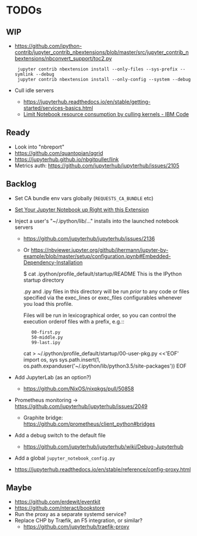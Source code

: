 # TODOs

## WIP

 * https://github.com/ipython-contrib/jupyter_contrib_nbextensions/blob/master/src/jupyter_contrib_nbextensions/nbconvert_support/toc2.py

        jupyter contrib nbextension install --only-files --sys-prefix --symlink --debug
        jupyter contrib nbextension install --only-config --system --debug

 * Cull idle servers
   * https://jupyterhub.readthedocs.io/en/stable/getting-started/services-basics.html
   * [Limit Notebook resource consumption by culling kernels - IBM Code](https://developer.ibm.com/code/2017/10/26/limit-notebook-resource-consumption-culling-kernels/)


## Ready

 * Look into "nbreport"
 * https://github.com/quantopian/qgrid
 * https://jupyterhub.github.io/nbgitpuller/link
 * Metrics auth: https://github.com/jupyterhub/jupyterhub/issues/2105


## Backlog

 * Set CA bundle env vars globally (`REQUESTS_CA_BUNDLE` etc)
 * [Set Your Jupyter Notebook up Right with this Extension](https://towardsdatascience.com/set-your-jupyter-notebook-up-right-with-this-extension-24921838a332)
 * Inject a user's "~/.ipython/lib/…" installs into the launched notebook servers
   * https://github.com/jupyterhub/jupyterhub/issues/2136
   * Or https://nbviewer.jupyter.org/github/jhermann/jupyter-by-example/blob/master/setup/configuration.ipynb#Embedded-Dependency-Installation

        $ cat .ipython/profile_default/startup/README
        This is the IPython startup directory

        .py and .ipy files in this directory will be run *prior* to any code or files specified
        via the exec_lines or exec_files configurables whenever you load this profile.

        Files will be run in lexicographical order, so you can control the execution orderof files
        with a prefix, e.g.::

            00-first.py
            50-middle.py
            99-last.ipy

        cat > ~/.ipython/profile_default/startup/00-user-pkg.py <<'EOF'
        import os, sys
        sys.path.insert(1, os.path.expanduser('~/.ipython/lib/python3.5/site-packages'))
        EOF

 * Add JupyterLab (as an option?)
   * https://github.com/NixOS/nixpkgs/pull/50858
 * Prometheus monitoring → https://github.com/jupyterhub/jupyterhub/issues/2049
   * Graphite bridge: https://github.com/prometheus/client_python#bridges

 * Add a debug switch to the default file
   * https://github.com/jupyterhub/jupyterhub/wiki/Debug-Jupyterhub
 * Add a global ``jupyter_notebook_config.py``
 * https://jupyterhub.readthedocs.io/en/stable/reference/config-proxy.html


## Maybe

 * https://github.com/erdewit/eventkit
 * https://github.com/nteract/bookstore
 * Run the proxy as a separate systemd service?
 * Replace CHP by Træfik, an F5 integration, or similar?
   * https://github.com/jupyterhub/traefik-proxy
